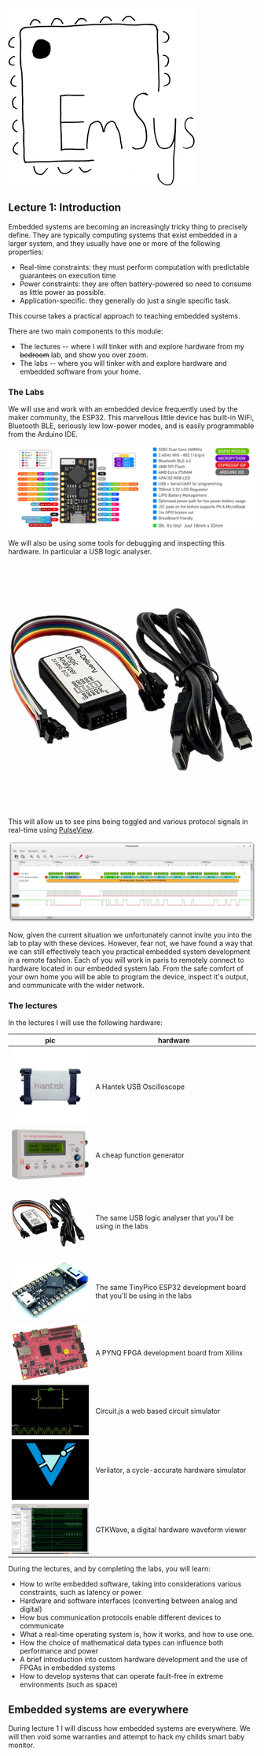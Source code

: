 ![](imgs/EmSysLogo.svg)

## Lecture 1: Introduction 
Embedded systems are becoming an increasingly tricky thing to precisely define. 
They are typically computing systems that exist embedded in a larger system, and 
they usually have one or more of the following properties:

* Real-time constraints: they must perform computation with predictable guarantees on execution time
* Power constraints: they are often battery-powered so need to consume as little power as possible.
* Application-specific: they generally do just a single specific task.

This course takes a practical approach to teaching embedded systems. 

There are two main components to this module: 
* The lectures -- where I will tinker with and explore hardware from my ~~bedroom~~ lab, and show you over zoom.
* The labs -- where you will tinker with and explore hardware and embedded software from your home.

### The Labs
We will use and work with an embedded device frequently used by the maker community, the ESP32. 
This marvellous little device has built-in WiFi, Bluetooth BLE, seriously low low-power modes, 
and is easily programmable from the Arduino IDE. 

![](imgs/tinypico-specs-v2.jpg)

We will also be using some tools for debugging and inspecting this hardware. 
In particular a USB logic analyser.

![](imgs/logic_analyser.jpg)

This will allow us to see pins being toggled and various protocol signals in real-time using [PulseView](https://sigrok.org/wiki/PulseView).

![](imgs/pulseview.jpg)

Now, given the current situation we unfortunately cannot invite you into the lab to play with these devices.
However, fear not, we have found a way that we can still effectively teach you practical embedded system development in a remote fashion.
Each of you will work in paris to remotely connect to hardware located in our embedded system lab.
From the safe comfort of your own home you will be able to program the device, inspect it's output,
and communicate with the wider network.

### The lectures

In the lectures I will use the following hardware:

| __pic__                            | __hardware__ |
|------------------------------------|--------------|
| ![](imgs/hantek.jpg)               | A Hantek USB Oscilloscope             |
| ![](imgs/fg_small.jpg)             | A cheap function generator            |
| ![](imgs/la_small.jpg)             | The same USB logic analyser that you'll be using in the labs             |
| ![](imgs/tp_small.jpg)             | The same TinyPico ESP32 development board that you'll be using in the labs             |
| ![](imgs/pynq_small.jpg)           | A PYNQ FPGA development board from Xilinx  |
| ![](imgs/circuitjs_small.gif)            | Circuit.js a web based circuit simulator   |
| ![](imgs/verilator_small.jpg)      | Verilator, a cycle-accurate hardware simulator |
| ![](imgs/gtkwave_small.gif)        | GTKWave, a digital hardware waveform viewer |

During the lectures, and by completing the labs, you will learn:

* How to write embedded software, taking into considerations various constraints, such as latency or power. 
* Hardware and software interfaces (converting between analog and digital)
* How bus communication protocols enable different devices to communicate
* What a real-time operating system is, how it works, and how to use one.
* How the choice of mathematical data types can influence both performance and power
* A brief introduction into custom hardware development and the use of FPGAs in embedded systems
* How to develop systems that can operate fault-free in extreme environments (such as space)

## Embedded systems are everywhere
During lecture 1 I will discuss how embedded systems are everywhere. 
We will then void some warranties and attempt to hack my childs smart baby monitor.

